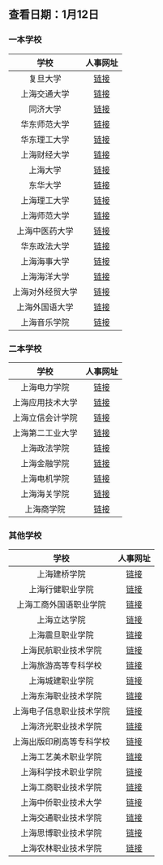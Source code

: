 ## 查看日期：1月12日
### 一本学校
| 学校 | 人事网址 | 
|:------------:|:---------------:|
| 复旦大学 | [链接](http://www.hr.fudan.edu.cn/15367/list.htm) |
| 上海交通大学 | [链接](https://join.sjtu.edu.cn/Default.aspx) | 
| 同济大学 | [链接](https://zp.tongji.edu.cn/index.htm) | 
| 华东师范大学 | [链接](http://hr.ecnu.edu.cn/s/116/t/209/p/1/c/3533/d/8800/list.htm) | 
| 华东理工大学 | [链接](https://personnel.ecust.edu.cn/szxl/list.htm) | 
| 上海财经大学 | [链接](http://hrweb.sufe.edu.cn/2675/list.htm) |
| 上海大学 | [链接](https://shuhr.shu.edu.cn:8003/) | 
| 东华大学 | [链接](http://web.dhu.edu.cn/rschu/5488/list.htm) |
| 上海理工大学 | [链接](https://rc.usst.edu.cn/) | 
| 上海师范大学 | [链接](http://hr.shnu.edu.cn/20784/list.htm) | 
| 上海中医药大学 | [链接](https://rsc.shutcm.edu.cn/2641/list.htm) | 
| 华东政法大学 | [链接](https://rsc.ecupl.edu.cn/2107/list.htm) | 
| 上海海事大学 | [链接](https://www.shmtu.edu.cn/hr) |
| 上海海洋大学 | [链接](https://rsrc.shou.edu.cn/_s136/main.psp) | 
| 上海对外经贸大学 | [链接](http://www.suibe.edu.cn/rsc/3652/list.htm) |
| 上海外国语大学 | [链接](http://www.ohr.shisu.edu.cn/rczp/list.htm) | 
| 上海音乐学院 | [链接](https://www.shcmusic.edu.cn/list_0.aspx?cid=258&navindex=0) | 


### 二本学校
| 学校 | 人事网址 |
|:------------:|:---------------:|
| 上海电力学院 | [链接](https://rsc.shiep.edu.cn/1919/list.htm) | 
| 上海应用技术大学 | [链接](https://www.sit.edu.cn/_t344/13063/list.psp) | 
| 上海立信会计学院 | [链接](https://rsc.lixin.edu.cn/info/iList.jsp?cat_id=13160) | 
| 上海第二工业大学 | [链接](http://2016.hr.sspu.edu.cn/info/iList.jsp?cat_id=11735) | 
| 上海政法学院 | [链接](http://www.shupl.edu.cn/rsc/1404/list.htm) | 
| 上海金融学院 | [链接](https://rsc.lixin.edu.cn/info/iList.jsp?cat_id=10752) | 
| 上海电机学院 | [链接](https://hr.sdju.edu.cn/1690/list.htm) | 
| 上海海关学院 | [链接](https://rsc.shcc.edu.cn/691/list.htm) |
| 上海商学院 | [链接](https://www.sbs.edu.cn/gbrsc/rczp/index.htm) | 


### 其他学校
| 学校 | 人事网址 | 
|:------------:|:---------------:|
| 上海建桥学院 | [链接](https://www.gench.edu.cn/rsc/747/list.htm) |
| 上海行健职业学院 | [链接](http://www.shxj.edu.cn/jgsz1/dzjg/rsc/rczp.htm) | 
| 上海工商外国语职业学院 | [链接](https://rsc.sicfl.edu.cn/main.htm) | 
| 上海立达学院 | [链接](http://www.lidapoly.edu.cn/znbm/rsc/A070202index_1.htm) | 
| 上海震旦职业学院 | [链接](http://public-info.aurora-college.cn/281/list.htm) | 
| 上海民航职业技术学院 | [链接](https://www.shcac.edu.cn/tzgg/gg.htm) | 
| 上海旅游高等专科学校 | [链接](http://zzrsc.sitsh.edu.cn/website/index.do?dispatch=otherMemu&type=A1501) | 
| 上海城建职业学院 | [链接](https://www.succ.edu.cn/rsc/Home/Type/type/lmid/1b6501234192c95b23536d1162465745) | 
| 上海东海职业技术学院 | [链接](https://hr.esu.edu.cn/295/list.htm) | 
| 上海电子信息职业技术学院 | [链接](http://xxgk.stiei.edu.cn/1280/list.htm) | 
| 上海济光职业技术学院 | [链接](https://www.shjgu.edu.cn/237/list.htm) | 
| 上海出版印刷高等专科学校 | [链接](http://zhaopin.sppc.edu.cn/#!/index.html) | 
| 上海工艺美术职业学院 | [链接](http://rsc.sada.edu.cn/zpgw/list.htm) |
| 上海科学技术职业学院 | [链接](http://www.scst.edu.cn/rsc/1119/list.htm) | 
| 上海工商职业技术学院 | [链接](http://hr.sicp.edu.cn/24470/) | 
| 上海中侨职业技术大学 | [链接](http://117.144.202.154/_s30/547/list1.psp) |
| 上海交通职业技术学院 | [链接](http://www.scp.edu.cn/list.aspx?nid=130&cid=329) | 
| 上海思博职业技术学院 | [链接](http://edu.shsipo.com/) | 
| 上海农林职业技术学院 | [链接](https://rsc.shafc.edu.cn/rczp/list.htm) | 

